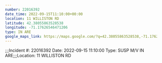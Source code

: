 ```yaml
---
number: 22016392
date_time: 2022-09-15T11:10:00+00:00
location: 11 WILLISTON RD
latitude: 42.38055863528538
longitude: -71.17626546471206
type: IN ARE
google_maps_link: https://maps.google.com/?q=42.38055863528538,-71.17626546471206
---
```


;;;Incident #: 22016392  Date: 2022-09-15 11:10:00   Type: SUSP M/V IN ARE;;;Location: 11 WILLISTON RD

